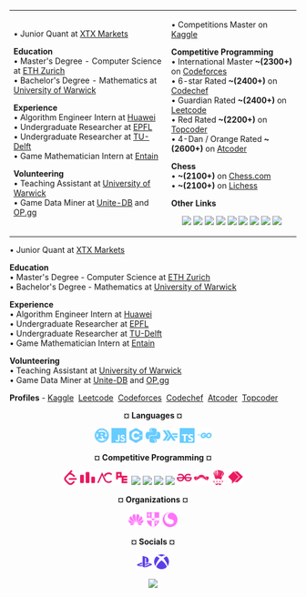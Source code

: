 <table border="0" style="width:100%">
 <tr>
    <td>

• Junior Quant at [XTX Markets](https://www.xtxmarkets.com/)            

**Education** <br>
• Master's Degree - Computer Science at [ETH Zurich](https://ethz.ch/en.html/)
<br>
• Bachelor's Degree - Mathematics at [University of Warwick](https://warwick.ac.uk/)

**Experience** <br>
• Algorithm Engineer Intern at [Huawei](https://www.huawei.com/en/)
<br>
• Undergraduate Researcher at [EPFL](https://www.epfl.ch/en/)
<br>
• Undergraduate Researcher at [TU-Delft](https://www.tudelft.nl/en/)
<br>
• Game Mathematician Intern at [Entain](https://entaingroup.com/)

**Volunteering** <br>
• Teaching Assistant at [University of Warwick](https://warwick.ac.uk/)
<br>
• Game Data Miner at [Unite-DB](https://unite-db.com/) and [OP.gg](https://www.op.gg/)
     
   <td>

• Competitions Master on [Kaggle](https://www.kaggle.com/smartstudsai/)

**Competitive Programming** <br>
• International Master **~(2300+)** on [Codeforces](https://codeforces.com/profile/smartstudsai/)
<br>
• 6-star Rated **~(2400+)** on [Codechef](https://www.codechef.com/users/smartstudsai/)
<br>
• Guardian Rated **~(2400+)** on [Leetcode](https://leetcode.com/smartstudsai/)
<br>
• Red Rated **~(2200+)** on [Topcoder]( https://www.topcoder.com/members/smartstudsai/) 
<br>
• 4-Dan / Orange Rated **~(2600+)** on [Atcoder](https://atcoder.jp/users/smartstudsai/)
    
**Chess** <br>
• **~(2100+)** on [Chess.com]( https://www.topcoder.com/members/smartstudsai/)
<br>
• **~(2100+)** on [Lichess]( https://www.topcoder.com/members/smartstudsai/) 
<br>

**Other Links** <br>
<p align="center">
<img height="25px" src="medium.svg"> <img height="25px" src="stackoverflow"> <img height="25px" src="hackerrank"> <img height="25px" src="transcripts"> <img height="25px" src="website"> <img height="25px" src="cv"> <img height="25px" src="hackerearth"> <img height="25px" src="stackexchange"> <img height="25px" src="youtube.svg"> 
 </p>
 
  </td>
  
  
 </tr>
</table>

• Junior Quant at [XTX Markets](https://www.xtxmarkets.com/)            

**Education** <br>
• Master's Degree - Computer Science at [ETH Zurich](https://ethz.ch/en.html/)
<br>
• Bachelor's Degree - Mathematics at [University of Warwick](https://warwick.ac.uk/)

**Experience** <br>
• Algorithm Engineer Intern at [Huawei](https://www.huawei.com/en/)
<br>
• Undergraduate Researcher at [EPFL](https://www.epfl.ch/en/)
<br>
• Undergraduate Researcher at [TU-Delft](https://www.tudelft.nl/en/)
<br>
• Game Mathematician Intern at [Entain](https://entaingroup.com/)

**Volunteering** <br>
• Teaching Assistant at [University of Warwick](https://warwick.ac.uk/)
<br>
• Game Data Miner at [Unite-DB](https://unite-db.com/) and [OP.gg](https://www.op.gg/)

**Profiles** - [Kaggle][kg]&nbsp; [Leetcode][lc]&nbsp; [Codeforces][cf]&nbsp; [Codechef][cc]&nbsp; [Atcoder][ac]&nbsp; [Topcoder][tc]

[kg]: https://www.kaggle.com/smartstudsai/
[lc]: https://leetcode.com/smartstudsai/
[cf]: https://codeforces.com/profile/smartstudsai/
[cc]: https://www.codechef.com/users/smartstudsai/
[ac]: https://atcoder.jp/users/smartstudsai/
[tc]: https://www.topcoder.com/members/smartstudsai/

<p align="center"> <b>¤ Languages ¤</b> </p>
<p align="center">
  <img height="26px" src="lang/lang-rust.svg">
  <img height="26px" src="lang/lang-javascript.svg">
  <img height="26px" src="lang/lang-cpp.svg">
  <img height="26px" src="lang/lang-python.svg">
  <img height="26px" src="lang/lang-haskell.svg">
  <img height="26px" src="lang/lang-typescript.svg">
  <img height="26px" src="lang/lang-golang.svg">
</p>
<!--
<p align="center"> <b>¤ Learning ¤</b> </p>
<p align="center">
  <img height="26px" src="lang/lang-csharp.svg">
</p>
  <img height="26px" src="lang/lang-erlang.svg">
  <img height="26px" src="lang/lang-perl.svg">
  <img height="26px" src="lang/lang-matlab.svg">
  <img height="26px" src="lang/lang-scala.svg">
  <img height="26px" src="lang/lang-r.svg">
  <img height="26px" src="lang/lang-swift.svg">
  <img height="26px" src="lang/lang-dart.svg">
  <img height="26px" src="lang/lang-kotlin.svg">
  <img height="26px" src="lang/lang-julia.svg">
  <img height="26px" src="lang/lang-java.svg">
  <img height="26px" src="lang/lang-elm.svg">
  <img height="26px" src="lang/lang-clojure.svg">
  <img height="26px" src="lang/lang-elixir.svg">
  <img height="26px" src="lang/lang-fsharp.svg">
-->
<p align="center"> <b>¤ Competitive Programming ¤</b> </p>
<p align="center">
  <img height="26px" src="cp/cp-leetcode.svg">
  <img height="26px" src="cp/cp-codeforces.svg">
  <img height="26px" src="cp/cp-atcoder.svg">
  <img height="26px" src="cp/cp-projecteuler.svg">
  <img height="26px" src="cp/cp-kattisOJ.svg">
  <img height="26px" src="cp/cp-hackerrank.svg">
  <img height="26px" src="cp/cp-codingninjas.svg">
  <img height="26px" src="cp/cp-sphereOJ.svg">
  <img height="26px" src="cp/cp-geeksforgeeks.svg">
  <img height="26px" src="cp/cp-topcoder.svg">
  <img height="26px" src="cp/cp-codechef.svg">
  <img height="26px" src="cp/cp-binarysearch.svg">
</p>

<p align="center"> <b>¤ Organizations ¤</b> </p>

<p align="center">
  <img height="26px" src="org/org-huawei.svg">
  <img height="26px" src="org/org-lboro.svg">
  <img height="26px" src="org/org-commscope.svg">
</p>


<p align="center"> <b>¤ Socials ¤</b> </p>
<p align="center">
  <img height="26px" src="soc/soc-playstation.svg">
  <img height="26px" src="soc/soc-xbox.svg">
</p>
<!--
  <img height="26px" src="soc/soc-youtube.svg">
  <img height="26px" src="soc/soc-kaggle.svg">
  <img height="26px" src="soc/soc-xbox.svg">
  <img height="26px" src="soc/soc-.svg">
  <img height="26px" src="soc/soc-lichess.svg">
  <img height="26px" src="soc/soc-.svg">
  <img height="26px" src="soc/soc-playstation.svg">
  <img height="26px" src="soc/soc-medium.svg">
  <img height="26px" src="soc/soc-twitch.svg">
-->


<p align="center">
  <img height="52px" src="https://img.pokemondb.net/sprites/heartgold-soulsilver/shiny/snorlax.png">
</p>
